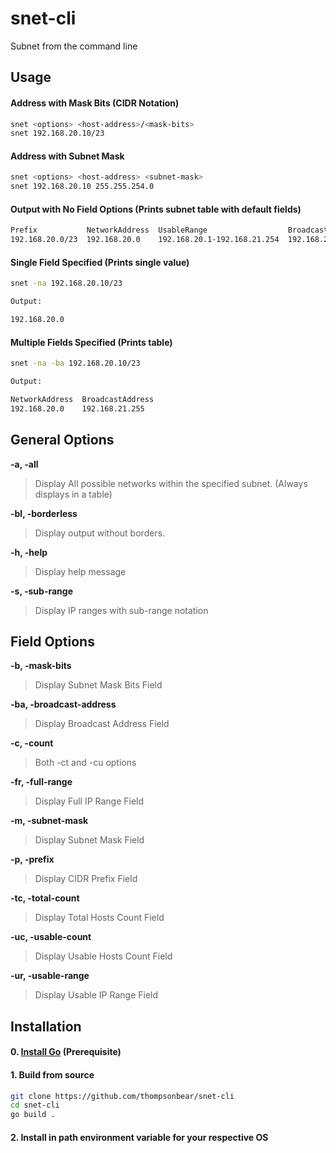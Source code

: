 # snet-cli

Subnet from the command line

## Usage

#### Address with Mask Bits (CIDR Notation)

```Bash
snet <options> <host-address>/<mask-bits>
snet 192.168.20.10/23
```

#### Address with Subnet Mask

```Bash
snet <options> <host-address> <subnet-mask>
snet 192.168.20.10 255.255.254.0
```

#### Output with No Field Options (Prints subnet table with default fields)

```Bash
Prefix           NetworkAddress  UsableRange                  BroadcastAddress  SubnetMask
192.168.20.0/23  192.168.20.0    192.168.20.1-192.168.21.254  192.168.21.255    255.255.254.0
```

#### Single Field Specified (Prints single value)

```Bash
snet -na 192.168.20.10/23

Output:

192.168.20.0
```

#### Multiple Fields Specified (Prints table)

```Bash
snet -na -ba 192.168.20.10/23

Output:

NetworkAddress  BroadcastAddress
192.168.20.0    192.168.21.255
```

## General Options

**-a, -all**

> Display All possible networks within the specified subnet. (Always displays in a table)

**-bl, -borderless**

> Display output without borders.

**-h, -help**

> Display help message

**-s, -sub-range**

> Display IP ranges with sub-range notation

## Field Options

**-b, -mask-bits**

> Display Subnet Mask Bits Field

**-ba, -broadcast-address**

> Display Broadcast Address Field

**-c, -count**

> Both -ct and -cu options

**-fr, -full-range**

> Display Full IP Range Field

**-m, -subnet-mask**

> Display Subnet Mask Field

**-p, -prefix**

> Display CIDR Prefix Field

**-tc, -total-count**

> Display Total Hosts Count Field

**-uc, -usable-count**

> Display Usable Hosts Count Field

**-ur, -usable-range**

> Display Usable IP Range Field

 
## Installation

#### 0. [Install Go](https://go.dev/dl) (Prerequisite)

#### 1. Build from source

```Bash
git clone https://github.com/thompsonbear/snet-cli
cd snet-cli
go build .
```

#### 2. Install in path environment variable for your respective OS

